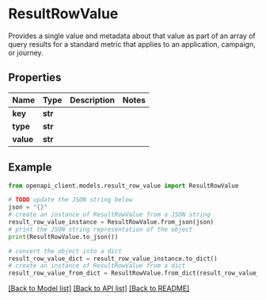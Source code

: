 # ResultRowValue

Provides a single value and metadata about that value as part of an array of query results for a standard metric that applies to an application, campaign, or journey.

## Properties

Name | Type | Description | Notes
------------ | ------------- | ------------- | -------------
**key** | **str** |  | 
**type** | **str** |  | 
**value** | **str** |  | 

## Example

```python
from openapi_client.models.result_row_value import ResultRowValue

# TODO update the JSON string below
json = "{}"
# create an instance of ResultRowValue from a JSON string
result_row_value_instance = ResultRowValue.from_json(json)
# print the JSON string representation of the object
print(ResultRowValue.to_json())

# convert the object into a dict
result_row_value_dict = result_row_value_instance.to_dict()
# create an instance of ResultRowValue from a dict
result_row_value_from_dict = ResultRowValue.from_dict(result_row_value_dict)
```
[[Back to Model list]](../README.md#documentation-for-models) [[Back to API list]](../README.md#documentation-for-api-endpoints) [[Back to README]](../README.md)


